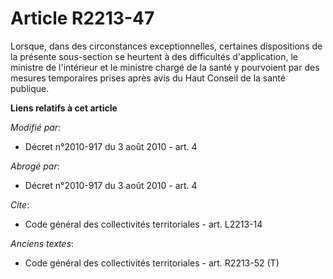 # Article R2213-47

Lorsque, dans des circonstances exceptionnelles, certaines dispositions de la présente sous-section se heurtent à des
difficultés d'application, le ministre de l'intérieur et le ministre chargé de la santé y pourvoient par des mesures
temporaires prises après avis du Haut Conseil de la santé publique.

**Liens relatifs à cet article**

_Modifié par_:

  - Décret n°2010-917 du 3 août 2010 - art. 4

_Abrogé par_:

  - Décret n°2010-917 du 3 août 2010 - art. 4

_Cite_:

  - Code général des collectivités territoriales - art. L2213-14

_Anciens textes_:

  - Code général des collectivités territoriales - art. R2213-52 (T)
